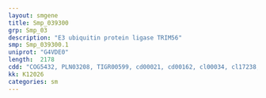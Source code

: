 ```yaml
---
layout: smgene
title: Smp_039300
grp: Smp_03
description: "E3 ubiquitin protein ligase TRIM56"
smp: Smp_039300.1
uniprot: "G4VDE0"
length:  2178
cdd: "COG5432, PLN03208, TIGR00599, cd00021, cd00162, cl00034, cl17238, pfam00097, pfam00643, smart00184, smart00336"
kk: K12026
categories: sm
---
```

